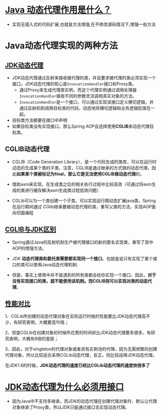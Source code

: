 # [Java 动态代理作用是什么？](https://www.zhihu.com/question/20794107)

* 实现无侵入式的代码扩展,也就是方法增强,在不修改源码情况下,增强一些方法

# Java动态代理实现的两种方法

## [JDK动态代理](https://blog.csdn.net/xlgen157387/article/details/82497594?utm_medium=distribute.pc_relevant.none-task-blog-searchFromBaidu-5.channel_param&depth_1-utm_source=distribute.pc_relevant.none-task-blog-searchFromBaidu-5.channel_param)

* JDK动态代理通过反射来接收被代理的类，并且要求被代理的类必须实现一个接口。JDK动态代理的核心是`InvocationHandler`接口和Proxy类。
  * 通过Proxy来生成代理类实例，而这个代理实例通过调用处理器`InvocationHandler`接收不同的参数灵活调用真实对象的方法。
  * `InvocationHandler`是一个接口，可以通过实现该接口定义横切逻辑，并通过反射机制调用目标类的代码，动态地将横切逻辑和业务逻辑贬值在一起。
* 目标类方法都要在接口中声明
* 如果目标类没有实现接口，那么Spring AOP会选择使用**CGLIB**来动态代理目标类。

## CGLIB动态代理

* CGLIB（Code Generation Library），是一个代码生成的类库，可以在运行时动态的生成某个类的子类，注意，CGLIB是通过继承的方式做的动态代理，因此**如果某个类被标记为final，那么它是无法使用CGLIB做动态代理**的。

* 借助asm来实现，在生成类之后的相关执行过程中比较高效（可通过将asm生成的类进行缓存解决asm生成类过程低效问题）

* CGLib可以为一个类创建一个子类，可以实现运行期动态扩展java类，Spring在运行期间通过 CGlib继承要被动态代理的类，重写父类的方法，实现AOP面向切面编程


## [CGLIB与JDK区别](https://blog.csdn.net/xlgen157387/article/details/82497594?utm_medium=distribute.pc_relevant.none-task-blog-searchFromBaidu-5.channel_param&depth_1-utm_source=distribute.pc_relevant.none-task-blog-searchFromBaidu-5.channel_param)

* Spring通过Java的反射机制生产被代理接口的新的匿名实现类，重写了其中AOP的增强方法。

* JDK **动态代理类和委托类需要都实现同一个接口**。也就是说只有实现了某个接口的类可以使用Java动态代理机制.
* 但是，事实上使用中并不是遇到的所有类都会给你实现一个接口。因此，**对于没有实现接口的类，就不能使用该机制。而CGLIB则可以实现对类的动态代理**。

## [性能对比](https://blog.csdn.net/xlgen157387/article/details/82497594?utm_medium=distribute.pc_relevant.none-task-blog-searchFromBaidu-5.channel_param&depth_1-utm_source=distribute.pc_relevant.none-task-blog-searchFromBaidu-5.channel_param)

1、CGLib所创建的动态代理对象在实际运行时候的性能要比JDK动态代理高不少，有研究表明，大概要高10倍；

2、但是CGLib在创建对象的时候所花费的时间却比JDK动态代理要多很多，有研究表明，大概有8倍的差距；

3、因此，对于singleton的代理对象或者具有实例池的代理，因为无需频繁的创建代理对象，所以比较适合采用CGLib动态代理，反正，则比较适用JDK动态代理。

在JDK1.8的时候，**JDK动态代理的速度已经比CGLib动态代理的速度快很多了**

# [JDK动态代理为什么必须用接口](https://juejin.im/post/5d8a0799f265da5b7a752e7c)

* 因为Java中不支持多继承，而JDK的动态代理在创建代理对象时，默认让代理对象继承了Proxy类，所以JDK只能通过接口去实现动态代理。